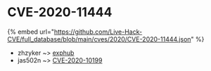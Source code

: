 # CVE-2020-11444
{% embed url="https://github.com/Live-Hack-CVE/full_database/blob/main/cves/2020/CVE-2020-11444.json" %}

* zhzyker ~> [exphub](https://www.alice-snow.ru/2020/database/cve-2020-11444/exphub-zhzyker)
* jas502n ~> [CVE-2020-10199](https://www.alice-snow.ru/2020/database/cve-2020-11444/cve-2020-10199-jas502n)